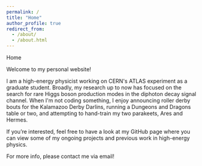 ```yaml
---
permalink: /
title: "Home"
author_profile: true
redirect_from: 
  - /about/
  - /about.html
---
```


Home

Welcome to my personal website!

I am a high-energy physicist working on CERN's ATLAS experiment as a graduate student. Broadly, my research up to now has focused on the search for rare Higgs boson production modes in the diphoton decay signal channel.
When I'm not coding something, I enjoy announcing roller derby bouts for the Kalamazoo Derby Darlins, running a Dungeons and Dragons table or two, and attempting to hand-train my two parakeets, Ares and Hermes.

If you’re interested, feel free to have a look at my GitHub page where you can view some of my ongoing projects and previous work in high-energy physics.

For more info, please contact me via email!
